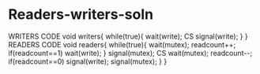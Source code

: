 # Readers-writers-soln
WRITERS CODE   void  writers{ while(true){ wait(write);  CS  signal(write); } }      READERS CODE   void readers{ while(true){ wait(mutex); readcount++;  if(readcount==1) wait(write); }  signal(mutex);  CS  wait(mutex); readcount--;  if(readcount==0) signal(write); signal(mutex); } }
